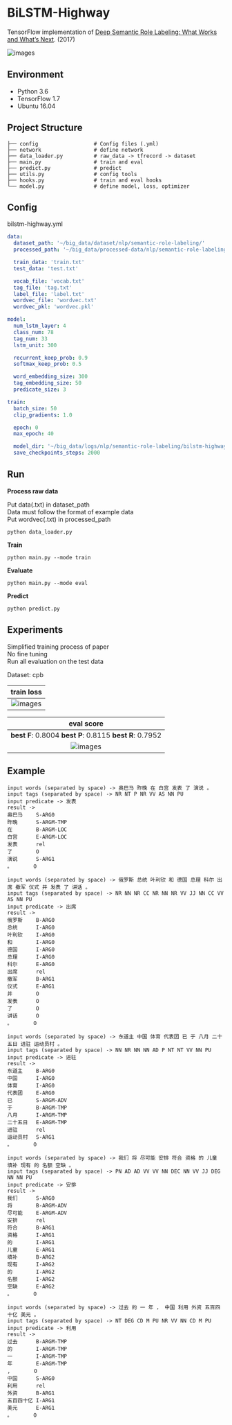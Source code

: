 # BiLSTM-Highway

TensorFlow implementation of [Deep Semantic Role Labeling: What Works and What’s Next](https://homes.cs.washington.edu/~luheng/files/acl2017_hllz.pdf). (2017)

![images](images/architecture.png)

## Environment

- Python 3.6
- TensorFlow 1.7
- Ubuntu 16.04


## Project Structure


    ├── config                  # Config files (.yml)
    ├── network                 # define network
    ├── data_loader.py          # raw_data -> tfrecord -> dataset
    ├── main.py                 # train and eval
    ├── predict.py              # predict
    ├── utils.py                # config tools
    ├── hooks.py                # train and eval hooks
    └── model.py                # define model, loss, optimizer
    

## Config

bilstm-highway.yml

```yml
data:
  dataset_path: '~/big_data/dataset/nlp/semantic-role-labeling/'
  processed_path: '~/big_data/processed-data/nlp/semantic-role-labeling/bilstm-highway/'

  train_data: 'train.txt'
  test_data: 'test.txt'

  vocab_file: 'vocab.txt'
  tag_file: 'tag.txt'
  label_file: 'label.txt'
  wordvec_file: 'wordvec.txt'
  wordvec_pkl: 'wordvec.pkl'

model:
  num_lstm_layer: 4
  class_num: 78
  tag_num: 33
  lstm_unit: 300

  recurrent_keep_prob: 0.9
  softmax_keep_prob: 0.5

  word_embedding_size: 300
  tag_embedding_size: 50
  predicate_size: 3

train:
  batch_size: 50
  clip_gradients: 1.0

  epoch: 0
  max_epoch: 40

  model_dir: '~/big_data/logs/nlp/semantic-role-labeling/bilstm-highway/'
  save_checkpoints_steps: 2000
```


## Run

**Process raw data**

Put data(.txt) in dataset_path  
Data must follow the format of example data  
Put wordvec(.txt) in processed_path

```
python data_loader.py
```

**Train**

```
python main.py --mode train
```

**Evaluate**

```
python main.py --mode eval
```

**Predict**  
```
python predict.py
```

## Experiments

Simplified training process of paper   
No fine tuning  
Run all evaluation on the test data

Dataset: cpb  


|train loss|
| :----------:|
|![images](images/train-loss.png)|

|eval score|
| :----------:|
|**best F**: 0.8004 **best P**: 0.8115 **best R**: 0.7952 |
|![images](images/score.png)|


## Example


```
input words (separated by space) -> 奥巴马 昨晚 在 白宫 发表 了 演说 。
input tags (separated by space) -> NR NT P NR VV AS NN PU
input predicate -> 发表
result ->
奥巴马　　 S-ARG0
昨晚　　　 S-ARGM-TMP
在　　　　 B-ARGM-LOC
白宫　　　 E-ARGM-LOC
发表　　　 rel  
了　　　　 O    
演说　　　 S-ARG1
。　　　　 O 

input words (separated by space) -> 俄罗斯 总统 叶利钦 和 德国 总理 科尔 出席 撤军 仪式 并 发表 了 讲话 。
input tags (separated by space) -> NR NN NR CC NR NN NR VV JJ NN CC VV AS NN PU
input predicate -> 出席
result ->
俄罗斯　　 B-ARG0
总统　　　 I-ARG0
叶利钦　　 I-ARG0
和　　　　 I-ARG0
德国　　　 I-ARG0
总理　　　 I-ARG0
科尔　　　 E-ARG0
出席　　　 rel  
撤军　　　 B-ARG1
仪式　　　 E-ARG1
并　　　　 O    
发表　　　 O    
了　　　　 O    
讲话　　　 O    
。　　　　 O 

input words (separated by space) -> 东道主 中国 体育 代表团 已 于 八月 二十五日 进驻 运动员村 。
input tags (separated by space) -> NN NR NN NN AD P NT NT VV NN PU
input predicate -> 进驻
result ->
东道主　　 B-ARG0
中国　　　 I-ARG0
体育　　　 I-ARG0
代表团　　 E-ARG0
已　　　　 S-ARGM-ADV
于　　　　 B-ARGM-TMP
八月　　　 I-ARGM-TMP
二十五日　 E-ARGM-TMP
进驻　　　 rel  
运动员村　 S-ARG1
。　　　　 O    

input words (separated by space) -> 我们 将 尽可能 安排 符合 资格 的 儿童 填补 现有 的 名额 空缺 。
input tags (separated by space) -> PN AD AD VV VV NN DEC NN VV JJ DEG NN NN PU
input predicate -> 安排
result ->
我们　　　 S-ARG0
将　　　　 B-ARGM-ADV
尽可能　　 E-ARGM-ADV
安排　　　 rel  
符合　　　 B-ARG1
资格　　　 I-ARG1
的　　　　 I-ARG1
儿童　　　 E-ARG1
填补　　　 B-ARG2
现有　　　 I-ARG2
的　　　　 I-ARG2
名额　　　 I-ARG2
空缺　　　 E-ARG2
。　　　　 O    

input words (separated by space) -> 过去 的 一 年 ， 中国 利用 外资 五百四十亿 美元 。
input tags (separated by space) -> NT DEG CD M PU NR VV NN CD M PU
input predicate -> 利用
result ->
过去　　　 B-ARGM-TMP
的　　　　 I-ARGM-TMP
一　　　　 I-ARGM-TMP
年　　　　 E-ARGM-TMP
,　　　　 O    
中国　　　 S-ARG0
利用　　　 rel  
外资　　　 B-ARG1
五百四十亿 I-ARG1
美元　　　 E-ARG1
。　　　　 O  
```
